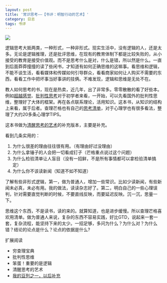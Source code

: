 ```yaml
---
layout: post
title: '常识思考——【书评：明智行动的艺术】'
category: 日志
tags: 书评  
---
```


![](http://img3.douban.com/lpic/s26929132.jpg)


逻辑思考大抵两类，一种形式，一种非形式。现实生活中，没有逻辑的人，还是太多。无论是逻辑推理，还是批评思维，在现有的教育体制下都是比较失败的，从小接受的教育是接受价值观。而不是思考什么是对，什么是错，所以然是什么。一直到后面莽莽撞撞的读了些闲书，才知道有如何正确思维的这嘛事。看思维和逻辑，不能不谈生活，看看媒体和传媒如何引导群众，看看商家如何让人购买不需要的东西，看看工作中把坏事当好事讲的技俩。不难发现，逻辑和思维是无处不在。

教人如何思考的书，现在是热卖，近几年，出了非常多。零零散散的看了好些本。例如[超越感觉](http://book.douban.com/subject/4903266/)、[批判性思考](http://book.douban.com/subject/1979199/)对于初学者来看，一开始，可以先看国外的批判性思维，整理好了大体的框架。再在各点联系理论，活用知识。这本书，从知识的结构上来看，属于后者。查理芒格也有自己的[思考清单](http://book.douban.com/subject/5346110/)，对于心理学也有很多看法，整理了大约20多条心理学TIPS。

这本书做为[清醒思考的艺术](http://book.douban.com/subject/20492550/)的补充版本，主要是补充。

看到几条实用的：

1. 为什么很差的理由往往很有用。（有理由好过没理由）
2. 为什么拿锤子的人会把一切看成钉子（芒格重点说过这个问题）
3. 为什么检验清单让人盲目（没有一招鲜，不是所有事情都可以拿检验清单搞定）
4. 为什么你不该读新闻（知道不如不知道）

了解有些非形式逻辑，第一，做为普通人，增加一些常识。比如少读新闻，有些新闻未必真，未必有用。我的做法，读读杂志好了。第二，明白自己的一些心理误判，针对需要直觉判断的时候，不要直线反映，而要延迟反映。沉一沉，思量一下。

思维这个东西，不是读书，读的来的。就算知道，也是进步缓慢。所以查理芒格喜欢用清单。做为普通人来说，复杂的东西不容易实践，好比GTD，说起来一套一套，复杂流程，能坚持下来的太少。一招足够，多问为什么？为什么对？为什么错？结论的论点是什么？论点的依据是什么?

扩展阅读

* 穷查理宝典
* 批判性思维
* 笨蛋！重要的是逻辑
* 清醒思考的艺术
* [我的豆列之一，以后补充](http://book.douban.com/doulist/1979524/)






